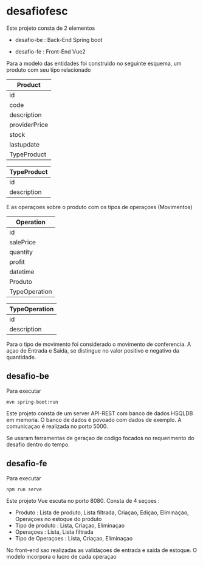 # desafiofesc

Este projeto consta de 2 elementos

- desafio-be : Back-End Spring boot 

- desafio-fe : Front-End Vue2

Para a modelo das entidades foi construido no seguinte esquema, um produto com seu tipo relacionado


| Product | 
|---------|
| id |
| code |
| description |
| providerPrice |
| stock |
| lastupdate |
| TypeProduct |



| TypeProduct |
|----------|
| id |
| description |


E as operaçoes sobre o produto com os tipos de operaçoes (Movimentos)


|Operation |
|----------|
|id|
|salePrice|
|quantity|
|profit|
|datetime|
|Produto|
|TypeOperation|


|TypeOperation|
|----------|
|id|
|description|


Para o tipo de movimento foi considerado o movimento de conferencia. A açao de Entrada e Saida, se distingue no valor positivo e negativo da quantidade.



## desafio-be

Para executar 

`mvn spring-boot:run`

Este projeto consta de um server API-REST com banco de dados HSQLDB em memoria. O banco de dados é povoado com dados de exemplo. A comunicaçao é realizada no porto 5000.

Se usaram ferramentas de geraçao de codigo focados no requerimento do desafio dentro do tempo. 

## desafio-fe

Para executar 

`npm run serve`

Este projeto Vue escuta no porto 8080. Consta de 4 seçoes :

- Produto : Lista de produto, Lista filtrada, Criaçao, Ediçao, Eliminaçao, Operaçoes no estoque do produto
- Tipo de produto : Lista, Criaçao, Eliminaçao
- Operaçoes : Lista, Lista filtrada
- Tipo de Operaçoes : Lista, Criaçao, Eliminaçao

No front-end sao realizadas as validaçoes de entrada e saida de estoque.
O modelo incorpora o lucro de cada operaçao